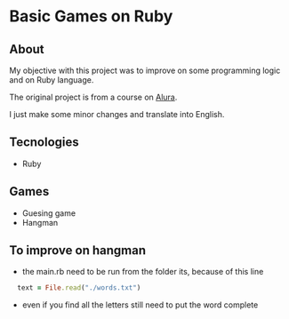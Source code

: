 # Basic Games on Ruby

## About

My objective with this project was to improve on some programming logic and on Ruby language.

The original project is from a course on [Alura](https://cursos.alura.com.br/course/introducao-a-programacao-com-ruby-e-jogos-1).

I just make some minor changes and translate into English.

## Tecnologies

- Ruby

## Games

- Guesing game
- Hangman


## To improve on hangman

- the main.rb need to be run from the folder its, because of this line

```ruby
  text = File.read("./words.txt")
```

- even if you find all the letters still need to put the word complete